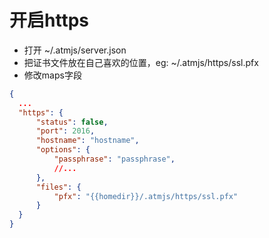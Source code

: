 # 开启https
* 打开 ~/.atmjs/server.json
* 把证书文件放在自己喜欢的位置，eg: ~/.atmjs/https/ssl.pfx
* 修改maps字段
```json
{
  ...
  "https": {
      "status": false,
      "port": 2016,
      "hostname": "hostname",
      "options": {
          "passphrase": "passphrase",
          //...
      },
      "files": {
          "pfx": "{{homedir}}/.atmjs/https/ssl.pfx"
      }
  }
}
```


